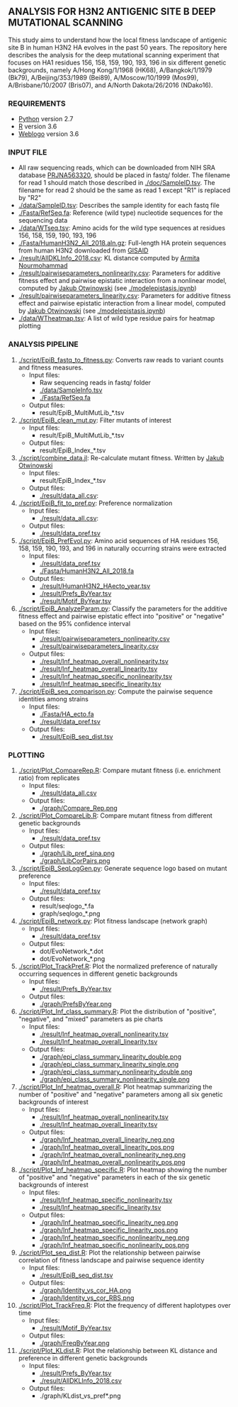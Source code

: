 ## ANALYSIS FOR H3N2 ANTIGENIC SITE B DEEP MUTATIONAL SCANNING
This study aims to understand how the local fitness landscape of antigenic site B in human H3N2 HA evolves in the past 50 years. The repository here describes the analysis for the deep mutational scanning experiment that focuses on HA1 residues 156, 158, 159, 190, 193, 196 in six different genetic backgrounds, namely A/Hong Kong/1/1968 (HK68), A/Bangkok/1/1979 (Bk79), A/Beijing/353/1989 (Bei89), A/Moscow/10/1999 (Mos99), A/Brisbane/10/2007 (Bris07), and A/North Dakota/26/2016 (NDako16). 

### REQUIREMENTS
* [Python](https://www.python.org/) version 2.7
* [R](https://www.r-project.org/) version 3.6
* [Weblogo](https://weblogo.berkeley.edu) version 3.6

### INPUT FILE
* All raw sequencing reads, which can be downloaded from NIH SRA database [PRJNA563320](https://www.ncbi.nlm.nih.gov/bioproject/PRJNA563320), should be placed in fastq/ folder. The filename for read 1 should match those described in [./doc/SampleID.tsv](./doc/SampleID.tsv). The filename for read 2 should be the same as read 1 except "R1" is replaced by "R2"
* [./data/SampleID.tsv](./data/SampleID.tsv): Describes the sample identity for each fastq file
* [./Fasta/RefSeq.fa](./Fasta/RefSeq.fa): Reference (wild type) nucleotide sequences for the sequencing data
* [./data/WTseq.tsv](./data/WTseq.tsv): Amino acids for the wild type sequences at residues 156, 158, 159, 190, 193, 196
* [./Fasta/HumanH3N2\_All\_2018.aln.gz](./Fasta/HumanH3N2\_All\_2018.aln.gz): Full-length HA protein sequences from human H3N2 downloaded from [GISAID](https://www.gisaid.org/)
* [./result/AllDKLInfo_2018.csv](./result/AllDKLInfo_2018.csv): KL distance computed by [Armita Nourmohammad](https://phys.washington.edu/people/armita-nourmohammad)
* [./result/pairwiseparameters_nonlinearity.csv](./result/pairwiseparameters_nonlinearity.csv): Parameters for additive fitness effect and pairwise epistatic interaction from a nonlinear model, computed by [Jakub Otwinowski](https://github.com/jotwin) (see [./modelepistasis.ipynb](./modelepistasis.ipynb))
* [./result/pairwiseparameters_linearity.csv](./result/pairwiseparameters_linearity.csv): Parameters for additive fitness effect and pairwise epistatic interaction from a linear model, computed by [Jakub Otwinowski](https://github.com/jotwin) (see [./modelepistasis.ipynb](./modelepistasis.ipynb))
* [./data/WTheatmap.tsv](./data/WTheatmap.tsv): A list of wild type residue pairs for heatmap plotting

### ANALYSIS PIPELINE
1. [./script/EpiB\_fastq\_to\_fitness.py](./script/EpiB_fastq_to_fitness.py): Converts raw reads to variant counts and fitness measures.
    - Input files:
      - Raw sequencing reads in fastq/ folder
      - [./data/SampleInfo.tsv](./data/SampleInfo.tsv)
      - [./Fasta/RefSeq.fa](./Fasta/RefSeq.fa)
    - Output files:
      - result/EpiB\_MultiMutLib\_\*.tsv
2. [./script/EpiB\_clean\_mut.py](./script/EpiB\_clean\_mut.py): Filter mutants of interest
    - Input files:
      - result/EpiB\_MultiMutLib\_\*.tsv
    - Output files:
      - result/EpiB\_Index\_\*.tsv
3. [./script/combine\_data.jl](./script/combine\_data.jl): Re-calculate mutant fitness. Written by [Jakub Otwinowski](https://github.com/jotwin)
    - Input files:
      - result/EpiB\_Index\_\*.tsv
    - Output files: 
      - [./result/data\_all.csv](./result/data\_all.csv):
4. [./script/EpiB\_fit\_to\_pref.py](./script/EpiB\_fit\_to\_pref.py): Preference normalization
    - Input files:
      - [./result/data\_all.csv](./result/data\_all.csv):
    - Output files:
      - [./result/data\_pref.tsv](./result/data\_pref.tsv)
5. [./script/EpiB\_PrefEvol.py](./script/EpiB\_PrefEvol.py): Amino acid sequences of HA residues 156, 158, 159, 190, 193, and 196 in naturally occurring strains were extracted
    - Input files:
      - [./result/data\_pref.tsv](./result/data\_pref.tsv)
      - [./Fasta/HumanH3N2\_All\_2018.fa](./Fasta/HumanH3N2\_All\_2018.fa)
    - Output files:
      - [./result/HumanH3N2_HAecto_year.tsv](./result/HumanH3N2_HAecto_year.tsv)
      - [./result/Prefs\_ByYear.tsv](./result/Prefs\_ByYear.tsv)
      - [./result/Motif\_ByYear.tsv](./result/Motif\_ByYear.tsv)
6. [./script/EpiB_AnalyzeParam.py](./script/EpiB_AnalyzeParam.py): Classify the parameters for the additive fitness effect and pairwise epistatic effect into "positive" or "negative" based on the 95% confidence interval
    - Input files:
      - [./result/pairwiseparameters_nonlinearity.csv](./result/pairwiseparameters_nonlinearity.csv)
      - [./result/pairwiseparameters_linearity.csv](./result/pairwiseparameters_linearity.csv)
    - Output files:
      - [./result/Inf_heatmap_overall_nonlinearity.tsv](./result/Inf_heatmap_overall_nonlinearity.tsv)
      - [./result/Inf_heatmap_overall_linearity.tsv](./result/Inf_heatmap_overall_linearity.tsv)
      - [./result/Inf_heatmap_specific_nonlinearity.tsv](./result/Inf_heatmap_specific_nonlinearity.tsv)
      - [./result/Inf_heatmap_specific_linearity.tsv](./result/Inf_heatmap_specific_linearity.tsv)
7. [./script/EpiB\_seq\_comparison.py](./script/EpiB\_seq\_comparison.py): Compute the pairwise sequence identities among strains
    - Input files:
      - [./Fasta/HA_ecto.fa](./Fasta/HA_ecto.fa)
      - [./result/data\_pref.tsv](./result/data\_pref.tsv)
    - Output files:
      - [./result/EpiB_seq_dist.tsv](./result/EpiB_seq_dist.tsv)

### PLOTTING
1. [./script/Plot\_CompareRep.R](./script/Plot\_CompareRep.R): Compare mutant fitness (i.e. enrichment ratio) from replicates
    - Input files:
      - [./result/data\_all.csv](./result/data\_all.csv)
    - Output files:
      - [./graph/Compare\_Rep.png](./graph/Compare\_Rep.png)
2. [./script/Plot\_CompareLib.R](./script/Plot\_CompareLib.R): Compare mutant fitness from different genetic backgrounds
    - Input files:
      - [./result/data\_pref.tsv](./result/data\_pref.tsv)
    - Output files:
      - [./graph/Lib\_pref\_sina.png](./graph/Lib\_pref\_sina.png)
      - [./graph/LibCorPairs.png](./graph/LibCorPairs.png)
3. [./script/EpiB\_SeqLogGen.py](./script/EpiB\_SeqLogGen.py): Generate sequence logo based on mutant preference
    - Input files:
      - [./result/data\_pref.tsv](./result/data\_pref.tsv)
    - Output files:
      - result/seqlogo\_\*.fa
      - graph/seqlogo\_\*.png
4. [./script/EpiB\_network.py](./script/EpiB\_network.py): Plot fitness landscape (network graph)
    - Input files:
      - [./result/data\_pref.tsv](./result/data\_pref.tsv)
    - Output files:
      - dot/EvoNetwork\_*.dot
      - dot/EvoNetwork\_*.png
5. [./script/Plot\_TrackPref.R](./script/Plot\_TrackPref.R): Plot the normalized preference of naturally occurring sequences in different genetic backgrounds
    - Input files:
      - [./result/Prefs\_ByYear.tsv](./result/Prefs\_ByYear.tsv)
    - Output files:
      - [./graph/PrefsByYear.png](./graph/PrefsByYear.png)
6. [./script/Plot_Inf_class_summary.R](./script/Plot_Inf_class_summary.R): Plot the distribution of "positive", "negative", and "mixed" parameters as pie charts
    - Input files:
      - [./result/Inf_heatmap_overall_nonlinearity.tsv](./result/Inf_heatmap_overall_nonlinearity.tsv)
      - [./result/Inf_heatmap_overall_linearity.tsv](./result/Inf_heatmap_overall_linearity.tsv)
    - Output files:
      - [./graph/epi_class_summary_linearity_double.png](./graph/epi_class_summary_linearity_double.png)
      - [./graph/epi_class_summary_linearity_single.png](./graph/epi_class_summary_linearity_single.png)
      - [./graph/epi_class_summary_nonlinearity_double.png](./graph/epi_class_summary_nonlinearity_double.png)
      - [./graph/epi_class_summary_nonlinearity_single.png](./graph/epi_class_summary_nonlinearity_single.png)
7. [./script/Plot_Inf_heatmap_overall.R](./script/Plot_Inf_heatmap_overall.R): Plot heatmap summarizing the number of "positive" and "negative" parameters among all six genetic backgrounds of interest
    - Input files:
      - [./result/Inf_heatmap_overall_nonlinearity.tsv](./result/Inf_heatmap_overall_nonlinearity.tsv)
      - [./result/Inf_heatmap_overall_linearity.tsv](./result/Inf_heatmap_overall_linearity.tsv)
    - Output files:
      - [./graph/Inf_heatmap_overall_linearity_neg.png](./graph/Inf_heatmap_overall_linearity_neg.png)
      - [./graph/Inf_heatmap_overall_linearity_pos.png](./graph/Inf_heatmap_overall_linearity_pos.png)
      - [./graph/Inf_heatmap_overall_nonlinearity_neg.png](./graph/Inf_heatmap_overall_nonlinearity_neg.png)
      - [./graph/Inf_heatmap_overall_nonlinearity_pos.png](./graph/Inf_heatmap_overall_nonlinearity_pos.png)
8. [./script/Plot_Inf_heatmap_specific.R](./script/Plot_Inf_heatmap_specific.R): Plot heatmap showing the number of "positive" and "negative" parameters in each of the six genetic backgrounds of interest
    - Input files:
      - [./result/Inf_heatmap_specific_nonlinearity.tsv](./result/Inf_heatmap_specific_nonlinearity.tsv)
      - [./result/Inf_heatmap_specific_linearity.tsv](./result/Inf_heatmap_specific_linearity.tsv)
    - Output files:
      - [./graph/Inf_heatmap_specific_linearity_neg.png](./graph/Inf_heatmap_specific_linearity_neg.png)
      - [./graph/Inf_heatmap_specific_linearity_pos.png](./graph/Inf_heatmap_specific_linearity_pos.png)
      - [./graph/Inf_heatmap_specific_nonlinearity_neg.png](./graph/Inf_heatmap_specific_nonlinearity_neg.png)
      - [./graph/Inf_heatmap_specific_nonlinearity_pos.png](./graph/Inf_heatmap_specific_nonlinearity_pos.png)
9. [./script/Plot_seq_dist.R](./script/Plot_seq_dist.R): Plot the relationship between pairwise correlation of fitness landscape and pairwise sequence identity
    - Input files:
      - [./result/EpiB_seq_dist.tsv](./result/EpiB_seq_dist.tsv)
    - Output files:
      - [./graph/Identity_vs_cor_HA.png](./graph/Identity_vs_cor_HA.png)
      - [./graph/Identity_vs_cor_RBS.png](./graph/Identity_vs_cor_RBS.png)
10. [./script/Plot_TrackFreq.R](./script/Plot_TrackFreq.R): Plot the frequency of different haplotypes over time
    - Input files:
      - [./result/Motif_ByYear.tsv](./result/Motif_ByYear.tsv)
    - Output files:
      - [./graph/FreqByYear.png](./graph/FreqByYear.png)
11. [./script/Plot_KLdist.R](script/Plot_KLdist.R): Plot the relationship between KL distance and preference in different genetic backgrounds
    - Input files:
      - [./result/Prefs\_ByYear.tsv](./result/Prefs\_ByYear.tsv)
      - [./result/AllDKLInfo_2018.csv](./result/AllDKLInfo_2018.csv)
    - Output files:
      - ./graph/KLdist_vs_pref\*.png
